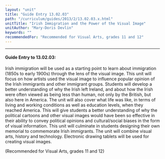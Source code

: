 ```yaml
---
layout: "unit"
title: "Guide Entry 13.02.03"
path: "/curriculum/guides/2013/2/13.02.03.x.html"
unitTitle: "Irish Immigration and the Power of the Visual Image"
unitAuthor: "Mary-Doris Devlin"
keywords: ""
recommendedFor: "Recommended for Visual Arts, grades 11 and 12"
---
```

<body>
<hr/>
 <h4>
  Guide Entry to 13.02.03:
 </h4>
 <p>
  Irish immigration will be used as a starting point to learn about immigration (1850s to early 1900s) through the lens of the visual image. This unit will focus on how artists used the visual image to influence popular opinion of the Irish immigrants and other immigrant groups. Students will develop a better understanding of why the Irish left Ireland, and about how the Irish were often viewed as being less than human, not only by the British, but also here in America. The unit will also cover what life was like, in terms of living and working conditions as well as education levels, when they reached America. This will give students a better understanding of why the political cartoons and other visual images would have been so effective in their ability to convey political opinions and cultural/social biases in the form of visual information. This unit will culminate in students designing their own memorial to commemorate Irish immigrants. The unit will combine visual arts, history and technology. Electronic drawing tablets will be used for creating visual images.
 </p>
<p>
  (Recommended for Visual Arts, grades 11 and 12)
 </p>


</body>